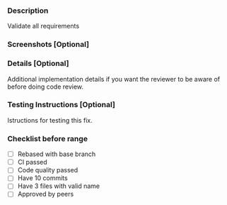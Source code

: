 ### Description
Validate all requirements

### Screenshots [Optional]

### Details [Optional]
Additional implementation details if you want the reviewer to be aware of before doing code review.

### Testing Instructions [Optional]
Istructions for testing this fix.

### Checklist before range
- [ ] Rebased with base branch
- [ ] CI passed 
- [ ] Code quality passed
- [ ] Have 10 commits
- [ ] Have 3 files with valid name
- [ ] Approved by peers
